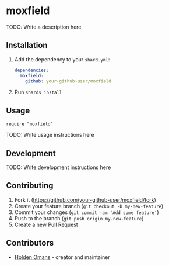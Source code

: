 # moxfield

TODO: Write a description here

## Installation

1. Add the dependency to your `shard.yml`:

   ```yaml
   dependencies:
     moxfield:
       github: your-github-user/moxfield
   ```

2. Run `shards install`

## Usage

```crystal
require "moxfield"
```

TODO: Write usage instructions here

## Development

TODO: Write development instructions here

## Contributing

1. Fork it (<https://github.com/your-github-user/moxfield/fork>)
2. Create your feature branch (`git checkout -b my-new-feature`)
3. Commit your changes (`git commit -am 'Add some feature'`)
4. Push to the branch (`git push origin my-new-feature`)
5. Create a new Pull Request

## Contributors

- [Holden Omans](https://github.com/your-github-user) - creator and maintainer

